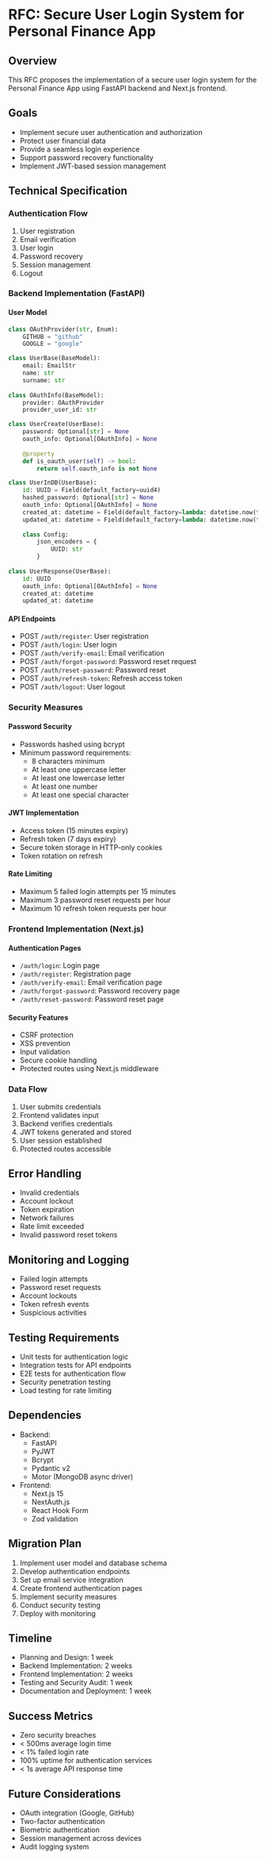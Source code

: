 # RFC: Secure User Login System for Personal Finance App

## Overview
This RFC proposes the implementation of a secure user login system for the Personal Finance App using FastAPI backend and Next.js frontend.

## Goals
- Implement secure user authentication and authorization
- Protect user financial data
- Provide a seamless login experience
- Support password recovery functionality
- Implement JWT-based session management

## Technical Specification

### Authentication Flow
1. User registration
2. Email verification
3. User login
4. Password recovery
5. Session management
6. Logout

### Backend Implementation (FastAPI)

#### User Model
```python
class OAuthProvider(str, Enum):
    GITHUB = "github"
    GOOGLE = "google"

class UserBase(BaseModel):
    email: EmailStr
    name: str
    surname: str
    
class OAuthInfo(BaseModel):
    provider: OAuthProvider
    provider_user_id: str

class UserCreate(UserBase):
    password: Optional[str] = None
    oauth_info: Optional[OAuthInfo] = None
    
    @property
    def is_oauth_user(self) -> bool:
        return self.oauth_info is not None

class UserInDB(UserBase):
    id: UUID = Field(default_factory=uuid4)
    hashed_password: Optional[str] = None
    oauth_info: Optional[OAuthInfo] = None
    created_at: datetime = Field(default_factory=lambda: datetime.now(timezone.utc))
    updated_at: datetime = Field(default_factory=lambda: datetime.now(timezone.utc))
    
    class Config:
        json_encoders = {
            UUID: str
        }
        
class UserResponse(UserBase):
    id: UUID
    oauth_info: Optional[OAuthInfo] = None
    created_at: datetime
    updated_at: datetime
```

#### API Endpoints
- POST `/auth/register`: User registration
- POST `/auth/login`: User login
- POST `/auth/verify-email`: Email verification
- POST `/auth/forgot-password`: Password reset request
- POST `/auth/reset-password`: Password reset
- POST `/auth/refresh-token`: Refresh access token
- POST `/auth/logout`: User logout

### Security Measures

#### Password Security
- Passwords hashed using bcrypt
- Minimum password requirements:
  - 8 characters minimum
  - At least one uppercase letter
  - At least one lowercase letter
  - At least one number
  - At least one special character

#### JWT Implementation
- Access token (15 minutes expiry)
- Refresh token (7 days expiry)
- Secure token storage in HTTP-only cookies
- Token rotation on refresh

#### Rate Limiting
- Maximum 5 failed login attempts per 15 minutes
- Maximum 3 password reset requests per hour
- Maximum 10 refresh token requests per hour

### Frontend Implementation (Next.js)

#### Authentication Pages
- `/auth/login`: Login page
- `/auth/register`: Registration page
- `/auth/verify-email`: Email verification page
- `/auth/forgot-password`: Password recovery page
- `/auth/reset-password`: Password reset page

#### Security Features
- CSRF protection
- XSS prevention
- Input validation
- Secure cookie handling
- Protected routes using Next.js middleware

### Data Flow
1. User submits credentials
2. Frontend validates input
3. Backend verifies credentials
4. JWT tokens generated and stored
5. User session established
6. Protected routes accessible

## Error Handling
- Invalid credentials
- Account lockout
- Token expiration
- Network failures
- Rate limit exceeded
- Invalid password reset tokens

## Monitoring and Logging
- Failed login attempts
- Password reset requests
- Account lockouts
- Token refresh events
- Suspicious activities

## Testing Requirements
- Unit tests for authentication logic
- Integration tests for API endpoints
- E2E tests for authentication flow
- Security penetration testing
- Load testing for rate limiting

## Dependencies
- Backend:
  - FastAPI
  - PyJWT
  - Bcrypt
  - Pydantic v2
  - Motor (MongoDB async driver)
- Frontend:
  - Next.js 15
  - NextAuth.js
  - React Hook Form
  - Zod validation

## Migration Plan
1. Implement user model and database schema
2. Develop authentication endpoints
3. Set up email service integration
4. Create frontend authentication pages
5. Implement security measures
6. Conduct security testing
7. Deploy with monitoring

## Timeline
- Planning and Design: 1 week
- Backend Implementation: 2 weeks
- Frontend Implementation: 2 weeks
- Testing and Security Audit: 1 week
- Documentation and Deployment: 1 week

## Success Metrics
- Zero security breaches
- < 500ms average login time
- < 1% failed login rate
- 100% uptime for authentication services
- < 1s average API response time

## Future Considerations
- OAuth integration (Google, GitHub)
- Two-factor authentication
- Biometric authentication
- Session management across devices
- Audit logging system
